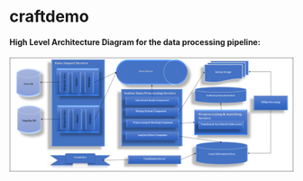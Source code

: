 # craftdemo
#### High Level Architecture Diagram for the data processing pipeline:

![Architecture Diagram](images/architecture_diagram.png?raw=true "Architecture/Component Diagram")
